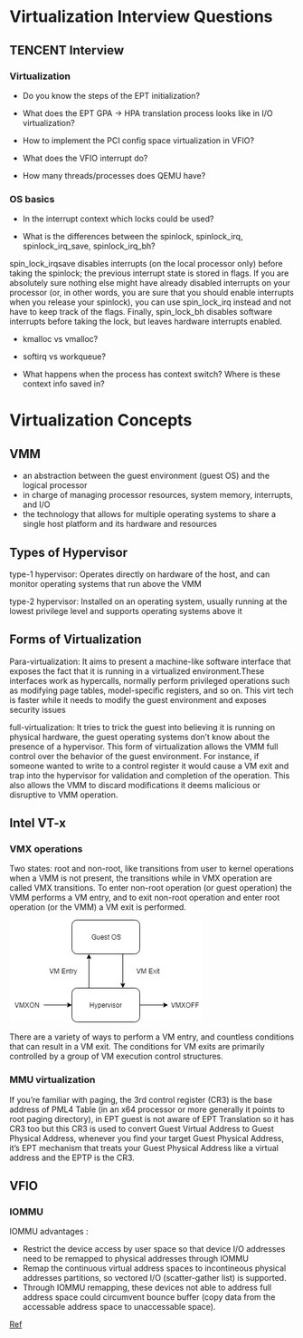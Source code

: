 # Virtualization Interview Questions

## TENCENT Interview
### Virtualization
- Do you know the steps of the EPT initialization?

- What does the EPT GPA -> HPA translation process looks like in I/O virtualization?

- How to implement the PCI config space virtualization in VFIO?

- What does the VFIO interrupt do?

- How many threads/processes does QEMU have?

### OS basics
- In the interrupt context which locks could be used?

- What is the differences between the spinlock, spinlock_irq, spinlock_irq_save, spinlock_irq_bh?

spin_lock_irqsave disables interrupts (on the local processor only) before taking the spinlock; the previous interrupt state is stored in flags. If you are absolutely sure nothing else might have already disabled interrupts on your processor (or, in other words, you are sure that you should enable interrupts when you release your spinlock), you can use spin_lock_irq instead and not have to keep track of the flags. Finally, spin_lock_bh disables software interrupts before taking the lock, but leaves hardware interrupts enabled.


- kmalloc vs vmalloc?

- softirq vs workqueue?

- What happens when the process has context switch? Where is these context info saved in?

# Virtualization Concepts
## VMM

- an abstraction between the guest environment (guest OS) and the logical processor
- in charge of managing processor resources, system memory, interrupts, and I/O
- the technology that allows for multiple operating systems to share a single host platform and its hardware and resources

## Types of Hypervisor

type-1 hypervisor: Operates directly on hardware of the host, and can monitor operating systems that run above the VMM

type-2 hypervisor: Installed on an operating system, usually running at the lowest privilege level and supports operating systems above it

## Forms of Virtualization

Para-virtualization: It aims to present a machine-like software interface that exposes the fact that it is running in a virtualized environment.These interfaces work as hypercalls, normally perform privileged operations such as modifying page tables, model-specific registers, and so on. This virt tech is faster while it needs to modify the guest environment and exposes security issues

full-virtualization: It tries to trick the guest into believing it is running on physical hardware, the guest operating systems don’t know about the presence of a hypervisor. This form of virtualization allows the VMM full control over the behavior of the guest environment. For instance, if someone wanted to write to a control register it would cause a VM exit and trap into the hypervisor for validation and completion of the operation. This also allows the VMM to discard modifications it deems malicious or disruptive to VMM operation.

## Intel VT-x
### VMX operations

Two states: root and non-root, like transitions from user to kernel operations when a VMM is not present, the transitions while in VMX operation are called VMX transitions. To enter non-root operation (or guest operation) the VMM performs a VM entry, and to exit non-root operation and enter root operation (or the VMM) a VM exit is performed.  

![vmm](vmm.png)

There are a variety of ways to perform a VM entry, and countless conditions that can result in a VM exit. The conditions for VM exits are primarily controlled by a group of VM execution control structures.

### MMU virtualization  

If you’re familiar with paging, the 3rd control register (CR3) is the base address of PML4 Table (in an x64 processor or more generally it points to root paging directory), in EPT guest is not aware of EPT Translation so it has CR3 too but this CR3 is used to convert Guest Virtual Address to Guest Physical Address, whenever you find your target Guest Physical Address, it’s EPT mechanism that treats your Guest Physical Address like a virtual address and the EPTP is the CR3. 



## VFIO
### IOMMU
IOMMU advantages :

- Restrict the device access by user space so that device I/O addresses need to be remapped to physical addresses through IOMMU  
- Remap the continuous virtual address spaces to incontineous physical addresses partitions, so vectored I/O (scatter-gather list) is supported.  
- Through IOMMU remapping, these devices not able to address full address space could circumvent bounce buffer (copy data from the accessable address space to unaccessable space).

[Ref](https://www.ibm.com/developerworks/community/blogs/5144904d-5d75-45ed-9d2b-cf1754ee936a/entry/20160605?lang=en)
